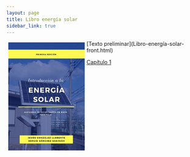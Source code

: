 ```yaml
---
layout: page
title: Libro energía solar
sidebar_link: true
---
```


<img src="CaratulaLibroEsmall.jpg" alt="title" align="left" style="padding:5px" width="200px">
[Texto preliminar](Libro-energía-solar-front.html)

[Capítulo 1](Libro-energía-solar-ch1.html)
